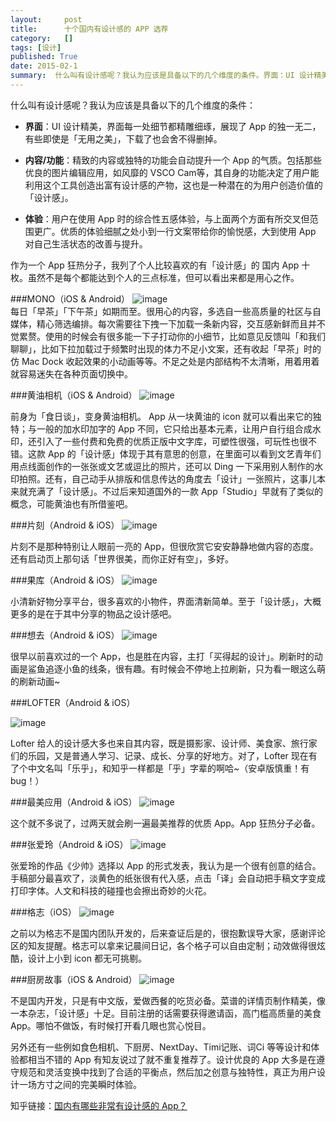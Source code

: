 ```yaml
---
layout:     post
title:      十个国内有设计感的 APP 选荐
category:   []
tags: [设计]
published: True
date: 2015-02-1
summary:  什么叫有设计感呢？我认为应该是具备以下的几个维度的条件。界面：UI 设计精美，界面每一处细节都精雕细琢，展现了 App 的独一无二，有些即使是「无用之美」，下载了也会舍不得删掉。内容/功能：精致的内容或独特的功能会自动提升一个 App 的气质。包括那些优良的图片编辑应用，如风靡的 VSCO Cam等...
--- 
```


什么叫有设计感呢？我认为应该是具备以下的几个维度的条件：  
  
* **界面**：UI 设计精美，界面每一处细节都精雕细琢，展现了 App 的独一无二，有些即使是「无用之美」，下载了也会舍不得删掉。   
 
* **内容/功能**：精致的内容或独特的功能会自动提升一个 App 的气质。包括那些优良的图片编辑应用，如风靡的 VSCO Cam等，其自身的功能决定了用户能利用这个工具创造出富有设计感的产物，这也是一种潜在的为用户创造价值的「设计感」。    

* **体验**：用户在使用 App 时的综合性五感体验，与上面两个方面有所交叉但范围更广。优质的体验细腻之处小到一行文案带给你的愉悦感，大到使用 App 对自己生活状态的改善与提升。

作为一个 App 狂热分子，我列了个人比较喜欢的有「设计感」的 国内 App 十枚。虽然不是每个都能达到个人的三点标准，但可以看出来都是用心之作。  

###MONO（iOS & Android）
![image](http://ww2.sinaimg.cn/large/005X3pWTjw1ep6mv37p6lj30xc0m8jwu.jpg)  
每日「早茶」「下午茶」如期而至。很用心的内容，多选自一些高质量的社区与自媒体，精心筛选编排。每次需要往下拽一下加载一条新内容，交互感新鲜而且并不觉累赘。使用的时候会有很多能一下子打动你的小细节，比如意见反馈叫「和我们聊聊」，比如下拉加载过于频繁时出现的体力不足小文案，还有收起「早茶」时的仿 Mac Dock 收起效果的小动画等等。不足之处是内部结构不太清晰，用着用着就容易迷失在各种页面切换中。  
  
###黄油相机（iOS & Android）
![image](http://ww1.sinaimg.cn/large/005X3pWTjw1ep6mv2fod9j30xc0m87bq.jpg)   

前身为「食日谈」，变身黄油相机。 App 从一块黄油的 icon 就可以看出来它的独特；与一般的加水印加字的 App 不同，它只给出基本元素，让用户自行组合成水印，还引入了一些付费和免费的优质正版中文字库，可塑性很强，可玩性也很不错。这款 App 的「设计感」体现于其有意思的创意，在里面可以看到文艺青年们用点线面创作的一张张或文艺或逗比的照片，还可以 Ding 一下采用别人制作的水印拍照。还有，自己动手从排版和信息传达的角度去「设计」一张照片，这事儿本来就充满了「设计感」。不过后来知道国外的一款 App「Studio」早就有了类似的概念，可能黄油也有所借鉴吧。

###片刻（Android & iOS）
![image](http://ww1.sinaimg.cn/large/005X3q9sjw1ep6muv6vuej30xc0m8jwh.jpg)  

片刻不是那种特别让人眼前一亮的 App，但很欣赏它安安静静地做内容的态度。还有启动页上那句话「世界很美，而你正好有空」，多好。

###果库（Android & iOS）
![image](http://ww3.sinaimg.cn/large/005X4kHAjw1ep6muyk48dj30xc0m8wkp.jpg)

小清新好物分享平台，很多喜欢的小物件，界面清新简单。至于「设计感」，大概更多的是在于其中分享的物品之设计感吧。

###想去（Android & iOS）
![image](http://ww3.sinaimg.cn/large/005X3q9sjw1ep6mv1qyd0j30xc0m8jx8.jpg)

很早以前喜欢过的一个 App，也是胜在内容，主打「买得起的设计」。刷新时的动画是鲨鱼追逐小鱼的线条，很有趣。有时候会不停地上拉刷新，只为看一眼这么萌的刷新动画~

###LOFTER（Android & iOS）

![image](http://ww3.sinaimg.cn/large/005X3nNxjw1ep6mv3xb2fj30xc0m8jx1.jpg)

Lofter 给人的设计感大多也来自其内容，既是摄影家、设计师、美食家、旅行家们的乐园，又是普通人学习、记录、成长、分享的好地方。对了，Lofter 现在有了个中文名叫「乐乎」，和知乎一样都是「乎」字辈的啊哈~（安卓版慎重！有 bug！）

###最美应用（Android & iOS）
![image](http://ww4.sinaimg.cn/large/005X4kHAjw1ep6mxsjsdij30xc0m8wkx.jpg)

这个就不多说了，过两天就会刷一遍最美推荐的优质 App。App 狂热分子必备。

###张爱玲（Android & iOS）
![image](http://ww2.sinaimg.cn/large/005X3nNxjw1ep6mv50hm3j30xc0m844l.jpg)

张爱玲的作品《少帅》选择以 App 的形式发表，我认为是一个很有创意的结合。手稿部分最喜欢了，淡黄色的纸张很有代入感，点击「译」会自动把手稿文字变成打印字体。人文和科技的碰撞也会擦出奇妙的火花。

###格志（iOS）
![image](http://ww4.sinaimg.cn/large/005X3q9sjw1ep6muzgz3aj30xc0m841s.jpg)

之前以为格志不是国内团队开发的，后来查证后是的，很抱歉误导大家，感谢评论区的知友提醒。格志可以拿来记晨间日记，各个格子可以自由定制；动效做得很炫酷，设计上小到 icon 都无可挑剔。

###厨房故事（iOS & Android）
![image](http://ww4.sinaimg.cn/large/005X3qakjw1ep6mv0v6tnj30xc0m8aip.jpg)

不是国内开发，只是有中文版，爱做西餐的吃货必备。菜谱的详情页制作精美，像一本杂志，「设计感」十足。目前注册的话需要获得邀请函，高门槛高质量的美食 App。哪怕不做饭，有时候打开看几眼也赏心悦目。  
    
  

另外还有一些例如食色相机、下厨房、NextDay、Timi记账、词Ci 等等设计和体验都相当不错的 App 有知友说过了就不重复推荐了。设计优良的 App 大多是在遵守规范和灵活变换中找到了合适的平衡点，然后加之创意与独特性，真正为用户设计一场方寸之间的完美瞬时体验。  

  
  
知乎链接：[国内有哪些非常有设计感的 App？](http://www.zhihu.com/question/27475550)